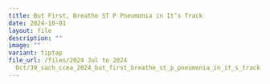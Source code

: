 ```yaml
---
title: But First, Breathe ST P Pneumonia in It’s Track
date: 2024-10-01
layout: file
description: ""
image: ""
variant: tiptap
file_url: /files/2024 Jul to 2024
  Oct/39_sach_ccea_2024_but_first_breathe_st_p_pneumonia_in_it_s_track.pdf
---
```

